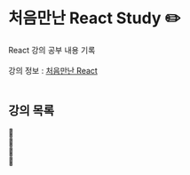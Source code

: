 # 처음만난 React Study :pencil2:

React 강의 공부 내용 기록
<br/>
<br/>
강의 정보 : [처음만난 React](https://www.inflearn.com/course/%EC%B2%98%EC%9D%8C-%EB%A7%8C%EB%82%9C-%EB%A6%AC%EC%95%A1%ED%8A%B8/dashboard)
<br/>
<br/>
## 강의 목록
:black_square_button:
<br/>
:black_square_button:
<br/>
:black_square_button:
<br/>
:black_square_button:
<br/>



